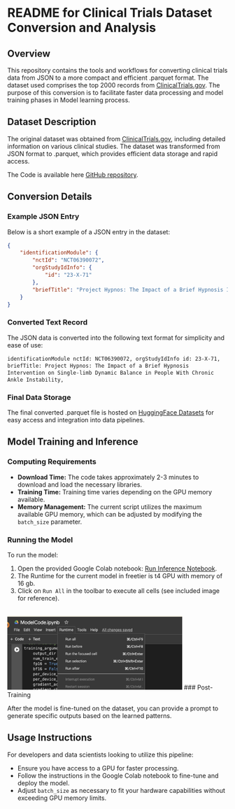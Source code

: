 # README for Clinical Trials Dataset Conversion and Analysis

## Overview

This repository contains the tools and workflows for converting clinical trials data from JSON to a more compact and efficient .parquet format. The dataset used comprises the top 2000 records from [ClinicalTrials.gov](https://clinicaltrials.gov/search). The purpose of this conversion is to facilitate faster data processing and model training phases in Model learning process.

## Dataset Description

The original dataset was obtained from [ClinicalTrials.gov](https://clinicaltrials.gov/search), including detailed information on various clinical studies. The dataset was transformed from JSON format to .parquet, which provides efficient data storage and rapid access.

The Code is available here [GitHub repository](https://github.com/sanchit339/Raykor).

## Conversion Details

### Example JSON Entry

Below is a short example of a JSON entry in the dataset:
```json
{
    "identificationModule": {
        "nctId": "NCT06390072",
        "orgStudyIdInfo": {
            "id": "23-X-71"
        },
        "briefTitle": "Project Hypnos: The Impact of a Brief Hypnosis Intervention on Single-limb Dynamic Balance in People With Chronic Ankle Instability"
    }
}
```

### Converted Text Record

The JSON data is converted into the following text format for simplicity and ease of use:
```
identificationModule nctId: NCT06390072, orgStudyIdInfo id: 23-X-71, briefTitle: Project Hypnos: The Impact of a Brief Hypnosis Intervention on Single-limb Dynamic Balance in People With Chronic Ankle Instability,
```

### Final Data Storage

The final converted .parquet file is hosted on [HuggingFace Datasets](https://huggingface.co/datasets/hackint0sh/small-data) for easy access and integration into data pipelines.

## Model Training and Inference

### Computing Requirements

- **Download Time:** The code takes approximately 2-3 minutes to download and load the necessary libraries.
- **Training Time:** Training time varies depending on the GPU memory available.
- **Memory Management:** The current script utilizes the maximum available GPU memory, which can be adjusted by modifying the `batch_size` parameter.

### Running the Model

To run the model:
1. Open the provided Google Colab notebook: [Run Inference Notebook](https://colab.research.google.com/drive/1Bnzy_lzENKtJBWWia7qsbnolLLQ0ec6U?usp=sharing).
2. The Runtime for the current model in freetier is t4 GPU with memory of 16 gb.
3. Click on `Run All` in the toolbar to execute all cells (see included image for reference).
<br>
<img src="./Assets/RunAll.jpg" alt="Run All Steps" width="400"/>
### Post-Training

After the model is fine-tuned on the dataset, you can provide a prompt to generate specific outputs based on the learned patterns.

## Usage Instructions

For developers and data scientists looking to utilize this pipeline:
- Ensure you have access to a GPU for faster processing.
- Follow the instructions in the Google Colab notebook to fine-tune and deploy the model.
- Adjust `batch_size` as necessary to fit your hardware capabilities without exceeding GPU memory limits.
